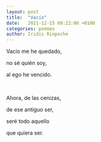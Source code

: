 ```yaml
---
layout: post
title:  "Vacío"
date:   2021-12-15 09:22:06 +0100
categories: poemas
author: Iridis Rinpoche
---
```


Vacío me he quedado,

no sé quién soy,

al ego he vencido.

<br>

Ahora, de las cenizas,

de ese antiguo ser,

seré todo aquello 

que quiera ser.






